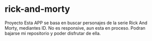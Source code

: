 # rick-and-morty
Proyecto
Esta APP se basa en buscar personajes de la serie Rick And Morty, mediantes ID.
No es responsive, aun esta en proceso.
Podran bajarse mi repositorio y poder disfrutar de ella.
